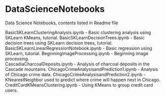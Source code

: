 # DataScienceNotebooks
Data Science Notebooks, contents listed in Readme file

BasicSKLearnClusteringAnalysis.ipynb - Basic clustering analysis using SKLearn KMeans, tutorial.
BasicSKLearnDecisionTrees.ipynb - Basic decision trees using SKLearn decision trees, tutorial.
BasicSKLearnLinearRegressionNotebook.ipynb - Basic regression using SKLearn, tutorial.
BeginningImageProcessing.ipynb - Beginning image processing. <br>
CascadiaCharcoalDeposits.ipynb - Analysis of charcoal deposits in the Cascade mountains.
ChicagoCrimeAnalysisandPrediction1.ipynb - Analysis of Chicago crime data.
ChicagoCrimeAnalysisandPrediction2.ipynb - KNearestNeighbor used to predict where crime will happen next in Chicago. <br>
CreditCardKMeansClustering.ipynb - Using KMeans to group credit card users.
